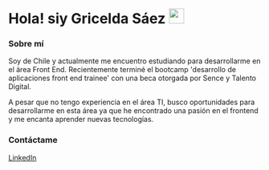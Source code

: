 <h1>Hola! siy Gricelda Sáez <img src="https://i.pinimg.com/originals/91/b2/22/91b2224f758ccd8e4aee58dc0ca8c1d7.gif" width="30px"></h1>

### Sobre mí

<p>Soy de Chile y actualmente me encuentro estudiando para desarrollarme en el área Front End. Recientemente terminé el bootcamp 'desarrollo de aplicaciones front end trainee' con una beca otorgada por Sence y Talento Digital.</p>
<p>A pesar que no tengo experiencia en el área TI, busco oportunidades para desarrollarme en esta área ya que he encontrado una pasión en el frontend y me encanta aprender nuevas tecnologías.</p>

### Contáctame
<a href="https://www.linkedin.com/in/gricelda-saez-p">LinkedIn</a>
<!--
<!--
**griceeg/griceeg** is a ✨ _special_ ✨ repository because its `README.md` (this file) appears on your GitHub profile.

Here are some ideas to get you started:

- 🔭 I’m currently working on ...
- 🌱 I’m currently learning ...
- 👯 I’m looking to collaborate on ...
- 🤔 I’m looking for help with ...
- 💬 Ask me about ...
- 📫 How to reach me: ...
- 😄 Pronouns: ...
- ⚡ Fun fact: ...
-->
